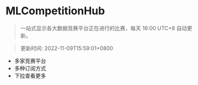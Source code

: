 # MLCompetitionHub

> 一站式显示各大数据竞赛平台正在进行的比赛，每天 16:00 UTC+8 自动更新。
  
> 更新时间: 2022-11-09T15:59:01+0800 

* 多家竞赛平台
* 多种订阅方式
* 下拉查看更多